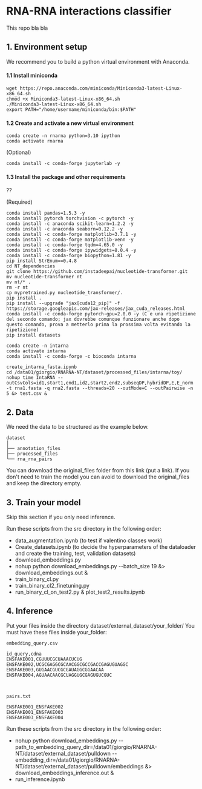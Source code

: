 # RNA-RNA interactions classifier
This repo bla bla

## 1. Environment setup 
We recommend you to build a python virtual environment with Anaconda.

#### 1.1 Install miniconda

```
wget https://repo.anaconda.com/miniconda/Miniconda3-latest-Linux-x86_64.sh
chmod +x Miniconda3-latest-Linux-x86_64.sh
./Miniconda3-latest-Linux-x86_64.sh
export PATH="/home/username/miniconda/bin:$PATH"
```

#### 1.2 Create and activate a new virtual environment

```
conda create -n rnarna python=3.10 ipython 
conda activate rnarna
```

(Optional)
```
conda install -c conda-forge jupyterlab -y
```

#### 1.3 Install the package and other requirements

??

(Required)

```
conda install pandas=1.5.3 -y
conda install pytorch torchvision -c pytorch -y
conda install -c anaconda scikit-learn=1.2.2 -y
conda install -c anaconda seaborn=0.12.2 -y
conda install -c conda-forge matplotlib=3.7.1 -y
conda install -c conda-forge matplotlib-venn -y
conda install -c conda-forge tqdm=4.65.0 -y
conda install -c conda-forge ipywidgets=8.0.4 -y
conda install -c conda-forge biopython=1.81 -y
pip install StrEnum==0.4.8
cd NT_dependencies
git clone https://github.com/instadeepai/nucleotide-transformer.git
mv nucleotide-transformer nt
mv nt/* .
rm -r nt
cp mypretrained.py nucleotide_transformer/.
pip install .
pip install --upgrade "jax[cuda12_pip]" -f https://storage.googleapis.com/jax-releases/jax_cuda_releases.html
conda install -c conda-forge pytorch-gpu=2.0.0 -y (C e una ripetizione del secondo comando; jax dovrebbe comunque funzionare anche dopo questo comando, prova a metterlo prima la prossima volta evitando la ripetizione)
pip install datasets
``` 

``` 
conda create -n intarna 
conda activate intarna
conda install -c conda-forge -c bioconda intarna

create_intarna_fasta.ipynb
cd /data01/giorgio/RNARNA-NT/dataset/processed_files/intarna/toy/
nohup time IntaRNA --outCsvCols=id1,start1,end1,id2,start2,end2,subseqDP,hybridDP,E,E_norm -t rna1.fasta -q rna2.fasta --threads=20 --outMode=C --outPairwise -n 5 &> test.csv &
``` 


## 2. Data
We need the data to be structured as the example below.

```
dataset
│ 
├── annotation_files
├── processed_files
└── rna_rna_pairs
```

You can download the original_files folder from this link (put a link). If you don't need to train the model you can avoid to download the original_files and keep the directory empty.

## 3. Train your model
Skip this section if you only need inference.

Run these scripts from the src directory in the following order:
- data_augmentation.ipynb (to test if valentino classes work) 
- Create_datasets.ipynb (to decide the hyperparameters of the dataloader and create the training, test, validation datasets)
- download_embeddings.py
- nohup python download_embeddings.py --batch_size 19 &> download_embeddings.out &
- train_binary_cl.py
- train_binary_cl2_finetuning.py
- run_binary_cl_on_test2.py & plot_test2_results.ipynb

## 4. Inference
Put your files inside the directory dataset/external_dataset/your_folder/
You must have these files inside your_folder:

```
embedding_query.csv

id_query,cdna
ENSFAKE001,CGUUUCGCUAAACUCUG
ENSFAKE002,UCGCGAGGCGCAACGGCGCCGACCGAGUGUAGGC
ENSFAKE003,GUGAACGUCGCGAUAGGCGGAACAA
ENSFAKE004,AGUAACAACGCUAGGUGCGAGUGUCGUC



pairs.txt

ENSFAKE001_ENSFAKE002
ENSFAKE001_ENSFAKE003
ENSFAKE003_ENSFAKE004
```

Run these scripts from the src directory in the following order:
- nohup python download_embeddings.py --path_to_embedding_query_dir=/data01/giorgio/RNARNA-NT/dataset/external_dataset/pulldown --embedding_dir=/data01/giorgio/RNARNA-NT/dataset/external_dataset/pulldown/embeddings &> download_embeddings_inference.out &
- run_inference.ipynb